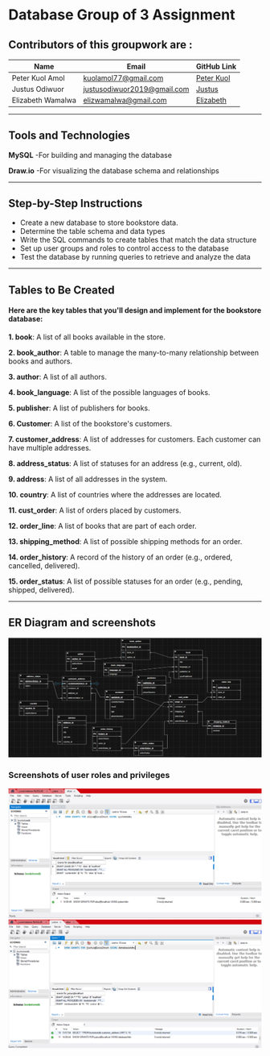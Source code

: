 # Database Group of 3 Assignment
## Contributors of this groupwork are :
|Name|Email|GitHub Link|
| ------- | ------- | ------- |
|Peter Kuol Amol|kuolamol77@gmail.com|[Peter Kuol](https://github.com/Quol04)| 
|Justus Odiwuor|justusodiwuor2019@gmail.com|[Justus](https://github.com/Enock2007)|
|Elizabeth Wamalwa|elizwamalwa@gmail.com|[Elizabeth](https://github.com/elizwamalwa)|

---
## Tools and Technologies

**MySQL** -For building and managing the database

**Draw.io** -For visualizing the database schema and relationships

---
## Step-by-Step Instructions
- Create a new database to store bookstore data.
- Determine the table schema and data types
- Write the SQL commands to create tables that match the data structure
- Set up user groups and roles to control access to the database
- Test the database by running queries to retrieve and analyze the data

---
## Tables to Be Created
#### Here are the key tables that you'll design and implement for the bookstore database:

**1. book**: A list of all books available in the store.

**2. book_author**: A table to manage the many-to-many relationship between books and authors.

**3. author**: A list of all authors.

**4. book_language**: A list of the possible languages of books.

**5. publisher**: A list of publishers for books.

**6. Customer**: A list of the bookstore's customers.

**7. customer_address**: A list of addresses for customers. Each customer can have multiple addresses.

**8. address_status**: A list of statuses for an address (e.g., current, old).

**9. address**: A list of all addresses in the system.

**10. country**: A list of countries where the addresses are located.

**11. cust_order**: A list of orders placed by customers.

**12. order_line**: A list of books that are part of each order.

**13. shipping_method**: A list of possible shipping methods for an order.

**14. order_history**: A record of the history of an order (e.g., ordered, cancelled, delivered).

**15. order_status**: A list of possible statuses for an order (e.g., pending, shipped, delivered). 

---
## ER Diagram and screenshots
![Database Schema](/images/ER-diagram.png)

### Screenshots of user roles and privileges
![Eliza ](/images/elizadb.png)
![Justus ](/images/justusdb.png)
